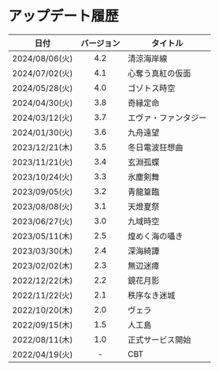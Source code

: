 # アップデート履歴

| 日付 | バージョン | タイトル |
| --- | :---: | --- |
| 2024/08/06(火) | 4.2 | 清涼海岸線 |
| 2024/07/02(火) | 4.1 | 心奪う真紅の仮面 |
| 2024/05/28(火) | 4.0 | ゴゾトス時空 |
| 2024/04/30(火) | 3.8 | 奇縁定命 |
| 2024/03/12(火) | 3.7 | エヴァ・ファンタジー |
| 2024/01/30(火) | 3.6 | 九舟遠望 |
| 2023/12/21(木) | 3.5 | 冬日電波狂想曲 |
| 2023/11/21(火) | 3.4 | 玄淵孤蝶 |
| 2023/10/24(火) | 3.3 | 氷塵剣舞 |
| 2023/09/05(火) | 3.2 | 青龍篁臨 |
| 2023/08/08(火) | 3.1 | 天燈夏祭 |
| 2023/06/27(火) | 3.0 | 九域時空 |
| 2023/05/11(木) | 2.5 | 煌めく海の囁き |
| 2023/03/30(木) | 2.4 | 深海綺譚 |
| 2023/02/02(木) | 2.3 | 無辺迷瘴 |
| 2022/12/22(木) | 2.2 | 鏡花月影 |
| 2022/11/22(火) | 2.1 | 秩序なき迷城 |
| 2022/10/20(木) | 2.0 | ヴェラ |
| 2022/09/15(木) | 1.5 | 人工島 |
| 2022/08/11(木) | 1.0 | 正式サービス開始 |
| 2022/04/19(火) | - | CBT |





